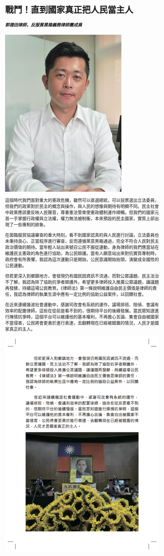 # 戰鬥！直到國家真正把人民當主人

##### 郭德田律師，反服貿黑箱義務律師團成員

![郭德田](images/11.jpg)

這個時代我們面對重大的憲政危機，雖然可以直選總統，可以投票選出立法委員，但我們的政黨對於民主的概念與操作，與人民的想像與期待有明顯不同。民主社會中政黨應該要反映人民聲音，尊重憲法管束使憲政體制運作順暢。但我們的國家元首一手掌握行政權與立法權，權力無法被制衡，本來預設的民主國家，實質上卻出現了一些專制的跡象。

在面臨服貿協議審查的重大時刻，看不到國家認真的與人民進行討論，立法委員也未秉持良心、正當程序進行審查，反而遵循黨意黑箱通過，完全不符合人民對民主政治價值的期待。當年輕人站出來號召公民不服從運動，身為律師的我們應當站在維護民主憲政的角色進行協助，為公民辯護。當有人願意站出來對抗實質專制時，政府會有所畏懼，我認為這次運動只是開始，公民意識開始抬頭，演變成全國性的公民運動。

但若更深入到鄉鎮地方，會發現仍有國民因資訊不流通，而對公眾議題、民主法治不了解，我認為除了協助抗爭者辯護外，希望更多律師投入推廣公眾議題，讓議題再發酵，持續這場公民教育。《律師法》第一條說明維護自由民主價值是律師的責任，我認為律師的執業生涯中應有一定比例的協助公益案件，以回饋社會。

在近來連續幾波社會運動中，感謝司改會有系統的運作，議場排班、陪偵、會議有效率的配置律師，這些在從前是看不到的，很期待平台的後續發展。當民眾知道進行陳情抗爭時，這個平台可以維護他的基本權利，不再擔心言論、集會自由被國家不當侵害，公民將會更勇於進行表達，去翻轉現在已經被錯置的情況，人民才是國家真正的主人。

![郭德田](images/12.jpg)
